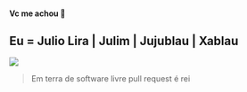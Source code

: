 #### Vc me achou :tada:
## Eu = Julio Lira | Julim | Jujublau | Xablau
![](https://cdna.artstation.com/p/assets/images/images/026/185/362/original/murilo-gama-cangaceiro.gif?1588111766)

> Em terra de software livre pull request é rei
